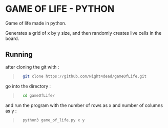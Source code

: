 # GAME OF LIFE - PYTHON

Game of life made in python.

Generates a grid of x by y size, and then randomly creates live cells in the board.

## Running

after cloning the git with :

> ```bash
>   git clone https://github.com/Night4dead/gameOfLife.git
>```

go into the directory : 

> ```bash
>   cd gameOfLife/
>```

and run the program with the number of rows as x and number of columns as y :

> ```bash
>   python3 game_of_life.py x y
>```